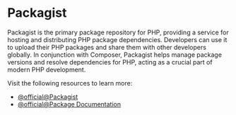 # Packagist

Packagist is the primary package repository for PHP, providing a service for hosting and distributing PHP package dependencies. Developers can use it to upload their PHP packages and share them with other developers globally. In conjunction with Composer, Packagist helps manage package versions and resolve dependencies for PHP, acting as a crucial part of modern PHP development.

Visit the following resources to learn more:

- [@official@Packagist](https://packagist.org/)
- [@official@Package Documentation](https://getcomposer.org/doc/01-basic-usage.md#package-versions)